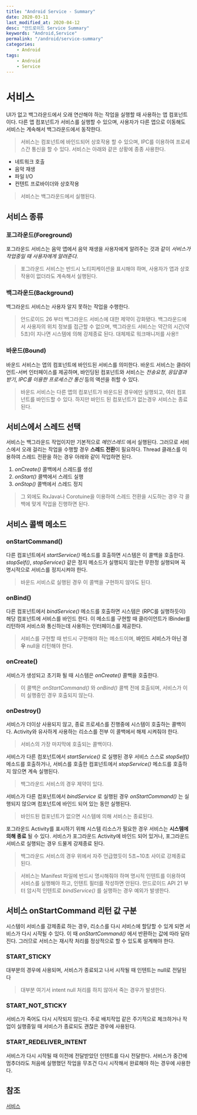 ```yaml
---
title: "Android Service - Summary"
date: 2020-03-11
last_modified_at: 2020-04-12
desc: "안드로이드 Service Summary"
keywords: "Android,Service"
permalink: "/android/service-summary"
categories: 
    - Android
tags: 
    - Android
    - Service
---
```


# 서비스
UI가 없고 백그라운드에서 오래 연산해야 하는 작업을 실행할 때 사용하는 앱 컴포넌트 이다. 다른 앱 컴포넌트가 서비스를 실행할 수 있으며, 사용자가 다른 앱으로 이동해도 서비스는 계속해서 백그라운드에서 동작한다. 

> 서비스는 컴포넌트에 바인드되어 상호작용 할 수 있으며,  IPC를 이용하여 프로세스간 통신을 할 수 있다.
서비스는 아래와 같은 상황에 종종 사용한다.

* 네트워크 호출
* 음악 재생
* 파일 I/O
* 컨텐트 프로바이더와 상호작용

> 서비스는 백그라운드에서 실행된다.

## 서비스 종류

### 포그라운드(Foreground)

포그라운드 서비스는 음악 앱에서 음악 재생을 사용자에게 알려주는 것과 같이 _서비스가 작업중일 때 사용자에게 알려준다._

> 포그라운드 서비스는 반드시 노티피케이션을 표시해야 하며, 사용자가 앱과 상호작용이 없더라도 계속해서 실행된다.

### 백그라운드(Background)

백그라운드 서비스는 사용자 알지 못하는 작업을 수행한다.

> 안드로이드 26 부터 백그라운드 서비스에 대한 제약이 강화됐다. 백그라운드에서 사용자의 위치 정보를 접근할 수 없으며, 백그라운드 서비스는 약간의 시간(약 5초)이 지나면 시스템에 의해 강제종료 된다. 대체제로 워크매니저를 사용!!

### 바운드(Bound)

바운드 서비스는 앱의 컴포넌트에 바인드된 서비스를 의미한다. 바운드 서비스는 클라이언트-서버 인터페이스를 제공하며, 바인딩된 컴포넌트와 서비스는 _전송요청_, _응답결과받기_, _IPC를 이용한 프로세스간 통신_ 등의 액션을 취할 수 있다. 

> 바운드 서비스는 다른 앱의 컴포넌트가 바운드된 경우에만 실행되고, 여러 컴포넌트를 바인드할 수 있다. 하지만 바인드 된 컴포넌트가 없는경우 서비스는 종료된다.

## 서비스에서 스레드 선택

서비스는 백그라운드 작업이지만 기본적으로 _메인스레드_ 에서 실행된다. 그러므로 서비스에서 오래 걸리는 작업을 수행할 경우 **스레드 전환**이 필요하다. Thread 클래스를 이용하여 스레드 전환을 하는 경우 아래와 같이 작업하면 된다.

1. _onCreate()_ 콜백에서 스레드를 생성
2. _onStart()_ 콜백에서 스레드 실행
3. _onStop()_ 콜백에서 스레드 정지

> 그 외에도 RxJava나 Corotuine을 이용하여 스레드 전환을 시도하는 경우 각 콜백에 맞게 작업을 진행하면 된다.

## 서비스 콜백 메소드

### onStartCommand()

다른 컴포넌트에서 _startService()_ 메소드를 호출하면 시스템은 이 콜백을 호출한다. _stopSelf()_, _stopService()_ 같은 정지 메소드가 실행되지 않는한 무한정 실행되며 꼭 명시적으로 서비스를 정지시켜야 한다.

> 바운드 서비스로 실행된 경우 이 콜백을 구현하지 않아도 된다.

### onBind()

다른 컴포넌트에서 _bindService()_ 메소드를 호출하면 시스템은 (RPC를 실행하듯이) 해당 컴포넌트에 서비스를 바인드 한다. 이 메소드를 구현할 때 클라이언트가 IBinder를 리턴하여 서비스와 통신하는데 사용하는 인터페이스를 제공한다.

> 서비스를 구현할 때 반드시 구현해야 하는 메소드이며, **바인드 서비스가 아닌 경우** null을 리턴해야 한다.

### onCreate()

 서비스가 생성되고 초기화 될 때 시스템은 _onCreate()_ 콜백을 호출한다.
 > 이 콜백은 _onStartCommand()_ 와 _onBind()_ 콜백 전에 호출되며, 서비스가 이미 실행중인 경우 호출되지 않는다.

### onDestroy()

 서비스가 더이상 사용되지 않고, 종료 프로세스를 진행중에 시스템이 호출하는 콜백이다. Activity와 유사하게 사용하는 리소스를 전부 이 콜백에서 해제 시켜줘야 한다.

 > 서비스의 가장 마지막에 호출되는 콜백이다. 

 서비스가 다른 컴포넌트에서 _startService()_ 로 실행된 경우 서비스 스스로 _stopSelf()_ 메소드를 호출하거나, 서비스를 호출한 컴포넌트에서 _stopService()_ 메소드를 호출하지 않으면 계속 실행된다.

 > 백그라운드 서비스의 경우 제약이 있다.

 서비스가 다른 컴포넌트에서  _bindService_ 로 실행된 경우 _onStartCommand()_ 는 실행되지 않으며 컴포넌트에 바인드 되어 있는 동안 실행된다.

 > 바인드된 컴포넌트가 없으면 시스템에 의해 서비스는 종료된다.

포그라운드 Activity를 표시하기 위해 시스템 리소스가 필요한 경우 서비스는 **시스템에 의해 종료** 될 수 있다. 서비스가 포그라운드 Activity에 바인드 되어 있거나, 포그라운드 서비스로 실행되는 경우 드물게 강제종료 된다. 

> 백그라운드 서비스의 경우 위에서 자주 언급했듯이 5초~10초 사이로 강제종료 된다.

> 서비스는 Manifest 파일에 반드시 명시해줘야 하며 명시적 인텐트를 이용하여 서비스를 실행해야 하고, 인텐트 필터를 작성하면 안된다. 안드로이드 API 21 부터  암시적 인텐트로 _bindService()_ 를 실행하는 경우 예외가 발생한다.

## 서비스 onStartCommand 리턴 값 구분

시스템이 서비스를 강제종료 하는 경우, 리소스를 다시 서비스에 할당할 수 있게 되면 서비스가 다시 시작될 수 있다. 이 때 _onStartCommand()_ 에서 반환하는 값에 따라 달라진다. 그러므로 서비스는 재시작 처리를 정상적으로 할 수 있도록 설계해야 한다. 

### START_STICKY

대부분의 경우에 사용되며, 서비스가 종료되고 나서 시작될 때 인텐트는 null로 전달된다

> 대부분 여기서 intent null 처리를 하지 않아서 죽는 경우가 발생한다.

### START_NOT_STICKY

서비스가 죽어도 다시 시작되지 않는다. 주로 배치작업 같은 주기적으로 체크하거나 작업이 실행중일 때 서비스가 종료되도 괜찮은 경우에 사용된다.

### START_REDELIVER_INTENT

서비스가 다시 시작될 때 이전에 전달받았던 인텐트를 다시 전달한다. 서비스가 중간에 멈추더라도 처음에 실행했던 작업을 무조건 다시 시작해서 완료해야 하는 경우에 사용한다.

## 참조

[서비스](https://developer.android.com/guide/components/services#Declaring)